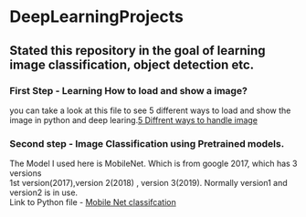 # DeepLearningProjects
## Stated this repository in the goal of learning image classification, object detection etc.

### First Step - Learning How to load and show a image?
you can take a look at this file to see 5 different ways to load and show the image in python and deep learing.[5 Diffrent ways to handle image](https://github.com/pavi-ninjaac/DeepLearningProjects/blob/main/FiveWays_of_image_read_display.ipynb) <br>

### Second step - Image Classification using Pretrained models.
 The Model I used here is MobileNet. Which is from google 2017, which has 3 versions <br>
 1st version(2017),version 2(2018) , version 3(2019). Normally version1 and version2 is in use.<br>
 Link to Python file - [Mobile Net classifcation](https://github.com/pavi-ninjaac/DeepLearningProjects/tree/main/image_classification_pretained_models)
